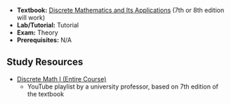 - **Textbook:** [Discrete Mathematics and Its Applications](https://www.mheducation.com/highered/product/discrete-mathematics-applications-rosen/M9781259676512.html) (7th or 8th edition will work)
- **Lab/Tutorial:** Tutorial
- **Exam:** Theory
- **Prerequisites:** N/A

## Study Resources
- [Discrete Math I (Entire Course)](https://www.youtube.com/playlist?list=PLl-gb0E4MII28GykmtuBXNUNoej-vY5Rz)
  - YouTube playlist by a university professor, based on 7th edition of the textbook
